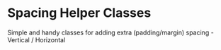 # Spacing Helper Classes

Simple and handy classes for adding extra (padding/margin) spacing - Vertical / Horizontal
